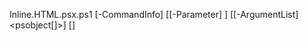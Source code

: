 Inline.HTML.psx.ps1 [-CommandInfo] <CommandInfo> [[-Parameter] <IDictionary>] [[-ArgumentList] <psobject[]>] [<CommonParameters>]

